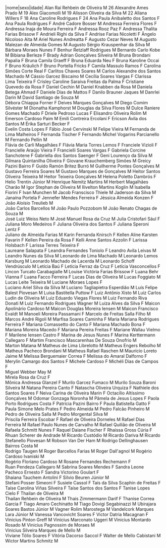 |nome|sexo|idade|
Alan Raí Rehbein de Oliveira                   M                             26
Alexandre Ames Prado                           M                             19
Alex Giacomolli                                M                             19
Alisson Oliveira da Silva                      M                             22
Allana Willers                                 F                             18
Ana Caroline Rodrigues                         F                             24
Ana Paula Anibaletto dos Santos                F
Ana Paula Rodrigues                            F
André Cadore Bosser                            M
Andressa Ferreira Flores                       F
Andressa Inaja de Moura Ferreira               F
Andressa Rooz Paz                              F
Andressa Thalita Farias Brissow                F
Andrieli Righi da Silva                        F
Andrise Farias Nicoletti                       F
Ângelo Nicoloso Aita                           M
Ariel Nunes Andreatta                          F
Augusto Cezar Neves                            M
Augusto Malezan de Almeida Gomes               M
Augusto Sérgio Krauspenhar da Silva            M
Bárbara Moraes Nunes                           F
Benhur Retzlaff Rodrigues                      M
Bernardo Carlo Kobe                            M
Bibiana Berleze                                F
Brady Adrian Gonçalves Silveira                M
Bruna Brondani Papalia                         F
Bruna Camila Graeff                            F
Bruna Eduarda Neu                              F
Bruna Karoline Occai                           F
Bruno Kräulich                                 F
Bruno Portella Fricks                          F
Camila Massulo Ramos                           F
Carolina Simões Corte Real                     F
Carlitos Chaves Soares                         M
Carlos Alexandre dos Santos Machado            M
Cássio Garcez Biscaino                         M
Cecília Soares Vargas                          F
Clarissa Lima Teixeira                         F 
Crisley Caroline Saraiva Freitas da Palma      F 
Cristiane Quevedo da Rosa                      F
Daniel Cechin                                  M 
Daniel Knabben da Rosa                         M
Daniela Betega Ahmad                           F
Daniele Dias de Mattos                         F 
Danilo Brauner Jaques                          M
Danrlei Darin                                  M
David Santiago de Souza                        M  
Débora Chiappa Forner                          F
Deives Marques Gonçalves                       M
Diego Comim Silvéster                          M
Dionatha Kamphorst                             M
Douglas da Silva Flores                        M
Dulce Raniere Gomes Machado                    F
Driele Pedroso Lucas                           F
Elisandro Oliveira Rolim                       M 
Emerson Cardoso Paim                           M
Emili Contreira Ercolani                       F
Ericson Ávila dos Santos                       M
Érika Sarturi Becker                           F   
Evelin Costa Lopes                             F
Fábio José Cervinski                           M
Felipe Vieira                                  M
Fernanda de Lima Malheiros                     F
Fernanda Tischer                               F
Fernando Michel Vogarins Parcianello           M 
Fernando Pellin                                M    
Flávia de Carli Magalhães                      F
Flávia Maria Torres Lemos                      F
Franciele Vizioli                              F
Francielle Araújo Vieira                       F
Francielli Soares Vargas                       F 
Gabriela Corcine Sanchotene                    F
Gabriella dos Santos Saenger                   F
Geni Lourenço da Silva                         M
Gilmara Quintanilha Oliveira                   F
Giovane Krauchemberg Simões                    M
Greicy Pazini Bairro                           F
Guido Ramón Britez Burró                       M
Guilherme Pontes Gonçalves                     M
Gustavo Ferreira Soares                        M
Gustavo Marques de Gonçalves                   M
Heitor Santos Oliveira Teixeira                M
Heitor Teixeira Gonçalves                      M
Helena Poletto Dambrós                         F
Helio Trentin Júnior                           M
Henrique Nemitz Martins                        M
Herbert Magalhães Charão                       M
Igor Stephan de Oliveira                       M
Ilivelton Martins Koglin                       M
Isabella Fiorini                               F
Ivan Munchen                                   M
Jacob Franscisco Thiele                        M 
Jaderson da Silva                              M                            
Janaína Portela                                F
Jennefer Mendes Ferreira                       F
Jéssica Almeida Konzen                         F
João Aloísio Treulieb                          M     
João Carlos Barcellos                          M
João Paulo Pozzobom                            M
João Renato Chagas de Souza                    M  
José Luiz Weiss Neto                           M
José Manuel Rosa da Cruz                       M
Julia Cristofari Sául                          F
Juliana Moro Medeiros                          F
Juliana Oliveira dos Santos                    F
Juliana Speroni Lentz                          F  
Juliano de Almeida Farias                      M
Karin Fernanda Knirsch                         F 
Kellen Aline Karsten Favarin                   F
Kellen Pereira da Rosa                         F
Kelli Anne Santos Azzolin                      F
Larissa Holsbach                               F
Larissa Terres Teixeira                        F  
Laureane Salapata                              F
Leandra Fernandes Toniolo                      F
Leandro Avila Leivas                           M
Leandro Nunes da Silva                         M
Leonardo de Lima Machado                       M
Leonardo Lemos Karsburg                        M
Leonardo Machado de Lacerda                    M
Leonardo Schoff Vendrúsculo                    M
Letícia Baú                                    F 
Letícia Ferraz da Cruz                         F
Letícia Vasconcellos                           F
Lincon Turcato Carabagialle                    M
Louise Victória Farias Brissow                 F
Luana Behr Vianna                              F
Luana Facco Ferreira                           F
Lucas Dias de Oliveira                         M
Lucas Foggiato                                 M 
Lucas Leite Teixeira                           M
Luciane Moraes Lopes                           F  
Luciano Ariel Silva da Silva                   M 
Luciano Tagliapietra Esperdião                 M
Luís Felipe Balest Piovesan                    M
Luisa Bastitella Puttow                        F
Luiz Antônio Xisto                             M
Luiz Carlos Ludin de Oliveira                  M
Luiz Eduardo Viegas Flores                     M
Luiz Fernando Riva Donati                      M
Luiz Fernando Rodrigues Wagner                 M
Luiza Alves da Silva                           F
Maicon Apolinário Cardoso                      M
Maicon Douglas Moreira Iensen                  M
Maicon Francisco Evaldt                        M
Manoeli Moreira Passamani                      F 
Marcelo de Freitas Salla Filho                 M
Marcos André Rigoli                            M
Marfisa Soares Caminha                         F 
Maria Mariana Rodrigues Ferreira               F
Mariana Comassetto do Canto                    F
Mariana Machado Bona                           F 
Mariana Moreira Macedo                         F
Mariana Pereira Freitas                        F
Mariane Wallau Vielmo                          F
Marilene Iensen Castro                         F 
Marina de Jesus Nunes                          F
Marina Kerttermann Callegaro                   F
Martim Francisco Mascarenhas De Souza Onofrio  M     
Marton Matana                                  M
Matheus de Lima Librelotto                     M 
Matheus Engers Rebolho                         M
Matheus Pacheco Brondani                       M
Matheus Rafael Raschen                         M
Maurício Loreto Jaime                          M
Melissa Berguemaier Correa                     F 
Melissa do Amaral Dalforno                     F
Merylin Camargo dos Santos                     F
Michele Cardoso                                F
Michéli Dias de Campos                         F   
Miguel Webber May                              M   
Mirela Rosa da Cruz                            F   
Mônica Andressa Glanzel                        F
Murilo Garcez Fumaco                           M
Murilo Souza Baroni Silveira                   M 
Natana Pereira Canto                           F 
Natascha Oliveira Urquiza                      F
Nathiele dos Santos Soares                     F
Neiva Carina de Oliveira Marin                 F 
Octacílio Altíssimo Gonçalves                  M
Odomar Gonzaga Noronha                         M
Pâmela de Jesus Lopes                          F 
Paola Porto Rodrigues Costa                    F
Patrícia Pazini Bairro                         F
Paula Batistella Gatto                         F
Paula Simone Melo Prates                       F
Pedro Almeida                                  M
Pedro Falcão Pinheiro                          M
Pedro de Oliveira Salla                        M
Pedro Morgental Silva                          M  
Priscila Ferreira Escobar                      F 
Rafael de Oliveira Dorneles                    M
Rafael Dias Ferreira                           M
Rafael Paulo Nunes de Carvalho                 M
Rafael Quilião de Oliveira                     M
Rafaela Schmitt Nunes                          F
Raquel Daiane Fischer                          F
Rhaissa Gross Cúria                            F
Rhuan Scherer de Andrade                       M
Ricardo Custódio                               M
Ricardo Dariva                                 M
Ricardo Stefanello Piovesan                    M
Robson Van Der Ham                             M
Rodrigo Dellinghausen Bairros Costa            M  
Rodrigo Taugen                                 M
Roger Barcellos Farias                         M
Roger Dall'agnol                               M
Rogério Cardoso Ivaniski                       M  
Rogério Floriano Cardoso                       M
Rosane Fernandes Rechemann                     F  
Ruan Pendeza Callegaro                         M
Sabrina Soares Mendes                          F
Sandra Leone Pacheco Ernesto                   F
Sandra Victorino Goulart                       F  
Shaiana Tauchem Antolini                       F
Silvio Beuren Júnior                           M       
Stefani Posser Simeoni                         F
Susiele Cassol                                 F
Taís da Silva Scaphin de Freitas               F
Taíse Carolina Viñas Silveira                  F
Taíse Santos dos Santos                        F
Tanise Lopes Cielo                             F
Thailan de Oliveira                            M        
Thailan Rehbein de Oliveira                    M
Thais Zimmermann Darif                         F
Thanise Correa Garcia                          F
Tiago Amaro Cechinatto                         M
Tiago Dovigi Segabinazzi                       M
Ubirajara Soares Bastos Júnior                 M 
Vagner Rolim Marostega                         M
Vandelcork Marques Lara Júnior                 M
Vanessa Vancovicht Soares                      F
Victor Datria Macagnan                         F
Vinicius Pinton Greff                          M
Vinicius Marconato Uggeri                      M
Vinicius Montardo Rosado                       M
Vinicius Pagnossim de Moraes                   M               
Vinicius Silveira Marques de Mello             M   
Viviane Tólio Soares                           F
Vitória Dacorso Saccol                         F
Walter de Mello Cabistani                      M  
Wictor Martins Schmitz                         M
